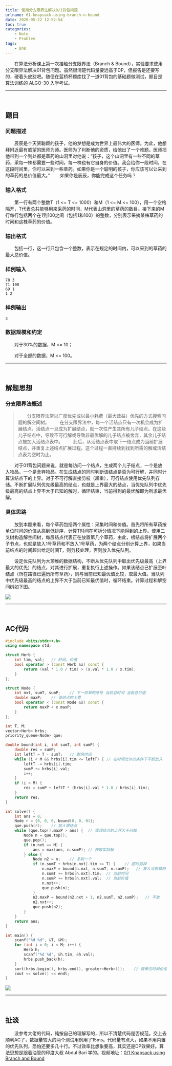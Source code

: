 ```yaml
---
title: 使用分支限界法解决0/1背包问题
urlname: 01-knapsack-using-branch-n-bound
date: 2020-05-22 12:52:54
toc: true
categories:
    - Note
    - Problem
tags:
    - BnB
---
```


&emsp;&emsp;在算法分析课上第一次接触分支限界法（Branch & Bound），实验要求使用分支限界法解决01背包问题。虽然很清楚代码量要远高于DP，但报告是还要写的，硬着头皮怼吧。随便在蓝桥杯题库找了一道01背包的基础题做测试，题目是算法训练的 ALGO-30 入学考试。

<!--more-->

---
<br>

## 题目

### 问题描述

&emsp;&emsp;辰辰是个天资聪颖的孩子，他的梦想是成为世界上最伟大的医师。为此，他想拜附近最有威望的医师为师。医师为了判断他的资质，给他出了一个难题。医师把他带到一个到处都是草药的山洞里对他说：“孩子，这个山洞里有一些不同的草药，采每一株都需要一些时间，每一株也有它自身的价值。我会给你一段时间，在这段时间里，你可以采到一些草药。如果你是一个聪明的孩子，你应该可以让采到的草药的总价值最大。”
&emsp;&emsp;如果你是辰辰，你能完成这个任务吗？

### 输入格式

&emsp;&emsp;第一行有两个整数T（1 <= T <= 1000）和M（1 <= M <= 100），用一个空格隔开，T代表总共能够用来采药的时间，M代表山洞里的草药的数目。接下来的M行每行包括两个在1到100之间（包括1和100）的整数，分别表示采摘某株草药的时间和这株草药的价值。

### 输出格式

&emsp;&emsp;包括一行，这一行只包含一个整数，表示在规定的时间内，可以采到的草药的最大总价值。

### 样例输入

```
70 3
71 100
69 1
1 2
```

### 样例输出

```
3
```

### 数据规模和约定

&emsp;&emsp;对于30%的数据，M <= 10；

&emsp;&emsp;对于全部的数据，M <= 100。

---

<br>

## 解题思想

### 分支限界法概述

>&emsp;&emsp;分支限界法常以广度优先或以最小耗费（最大效益）优先的方式搜索问题的解空间树。
&emsp;&emsp;在分支限界法中，每一个活结点只有一次机会成为扩展结点。活结点一旦成为扩展结点，就一次性产生其所有儿子结点。在这些儿子结点中，导致不可行解或导致非最优解的儿子结点被舍弃，其余儿子结点被加入活结点表中。
&emsp;&emsp;此后，从活结点表中取下一结点成为当前扩展结点，并重复上述结点扩展过程。这个过程一直持续到找到所需的解或活结点表为空时为止。

&emsp;&emsp;对于01背包问题来说，就是每访问一个结点，生成两个儿子结点，一个是放入物品，一个是舍弃物品。在生成结点的同时判断该结点是否为可行解，并同时计算该结点下的上界。对于不可行解直接剪枝（超重），可行结点使用优先队列存储。不断扩展队列优先级最高的结点，也就是上界最大的结点，当优先队列中优先级最高的结点上界不大于已知的解时，循环结束，当前得到的最优解即为所求最优解。

### 具体思路

&emsp;&emsp;放到本题来看，每个草药包括两个属性：采集时间和价值。首先将所有草药按单位时间的价值从高到低排序，计算T时间在可拆分情况下能得到的上界。使用二叉树构造解空间树，每层结点代表正在放置第几个草药，由此，根结点将扩展两个子节点，也就是放入1号草药和不放入1号草药，为两个结点分别计算上界，如果当前结点的时间超出给定时间T，则剪枝处理，否则放入优先队列。

&emsp;&emsp;设定优先队列为大顶堆的数据结构，不断从优先队列中取出优先级最高（上界最大的优先）的结点，对其进行扩展，重复执行上述操作。如果该结点已扩展至叶结点（所在路径已遍历所有草药），则与当前已知最优值比较，取最大值。当队列中优先级最高的结点的上界不大于当前已知最优值时，循环结束。计算过程和解空间树如下图。

![](https://cdn.jsdelivr.net/gh/kainzhang/kz-img/blog/20/05/22/200522-2.jpg)

---
<br>

## AC代码

``` cpp
#include <bits/stdc++.h>
using namespace std;

struct Herb {
    int tim, val;   // 时间，价值
    bool operator > (const Herb &x) const {
        return (val * 1.0 / tim) > (x.val * 1.0 / x.tim);
    }
};

struct Node {
    int nxt, sumT, sumP;    // 下一药草的序号 当前总时间 当前总价值
    double maxP;    // 该结点的上界
    bool operator < (const Node &x) const {
        return maxP < x.maxP;
    }
};

int T, M;
vector<Herb> hrbs;
priority_queue<Node> que;

double bound(int i, int sumT, int sumP) {
    double res = sumP;
    int leftT = T - sumT;   // 剩余时间
    while (i < M && hrbs[i].tim <= leftT) { // 在时间允许的条件下不断放入
        leftT -= hrbs[i].tim;
        sumP += hrbs[i].val;
        i++;
    }
    if (i < M) {
        res = sumP + leftT * (hrbs[i].val * 1.0 / hrbs[i].tim);
    }
    return res;
}

int solve() {
    int ans = 0;
    Node r = {0, 0, 0, bound(0, 0, 0)};
    que.push(r);    // 放入根结点
    while (que.top().maxP > ans) {  // 堆顶结点的上界大于已知
        Node n = que.top();
        que.pop();
        if (n.nxt == M) {
            ans = max(ans, n.sumP); // 获取实际解
        } else {
            Node n2 = n;    // 复制一个
            if (n.sumT + hrbs[n.nxt].tim <= T) {    // 超时剪掉
                n.maxP = bound(n.nxt, n.sumT, n.sumP);   // 放入当前草药
                n.sumT += hrbs[n.nxt].tim;  // 当前时间
                n.sumP += hrbs[n.nxt].val;  // 当前价值
                n.nxt++;
                que.push(n);
            }
            n2.maxP = bound(n2.nxt + 1, n2.sumT, n2.sumP);   // 不放
            n2.nxt++;
            que.push(n2);
        }
    }
    return ans;
}

int main() {
    scanf("%d %d", &T, &M);
    for (int i = 0; i < M; i++) {
        Herb h;
        scanf("%d %d", &h.tim, &h.val);
        hrbs.push_back(h);
    }
    sort(hrbs.begin(), hrbs.end(), greater<Herb>());    // 按单位时间价值排序
    cout << solve() << endl;
}
```

![](https://cdn.jsdelivr.net/gh/kainzhang/kz-img/blog/20/05/22/200522-1.png)

---
<br>

## 扯淡

&emsp;&emsp;没参考大佬的代码，纯按自己的理解写的，所以不清楚代码是否规范。交上去顺利AC了，数据量较大的两个测试用例用了15ms。代码量有点大，如果不用内置的优先队列，恐怕还要多几十行。不过效率比想象要高，其实还是DP效果好。算法思想是跟着油管的印度大叔 Abdul Bari 学的。视频地址：[0/1 Knapsack using Branch and Bound](https://youtu.be/yV1d-b_NeK8 "0/1 Knapsack using Branch and Bound")